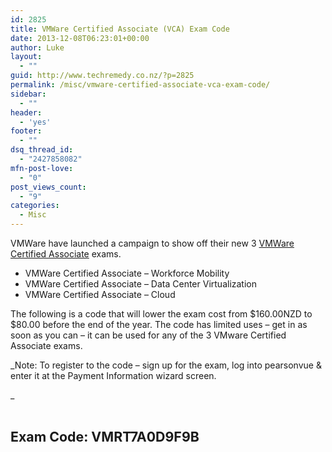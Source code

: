 ```yaml
---
id: 2825
title: VMWare Certified Associate (VCA) Exam Code
date: 2013-12-08T06:23:01+00:00
author: Luke
layout:
  - ""
guid: http://www.techremedy.co.nz/?p=2825
permalink: /misc/vmware-certified-associate-vca-exam-code/
sidebar:
  - ""
header:
  - 'yes'
footer:
  - ""
dsq_thread_id:
  - "2427858082"
mfn-post-love:
  - "0"
post_views_count:
  - "9"
categories:
  - Misc
---
```

VMWare have launched a campaign to show off their new 3 [VMWare Certified Associate](http://mylearn.vmware.com/portals/certification/) exams.

  * VMWare Certified Associate – Workforce Mobility
  * VMWare Certified Associate – Data Center Virtualization
  * VMWare Certified Associate – Cloud

The following is a code that will lower the exam cost from $160.00NZD to $80.00 before the end of the year. The code has limited uses – get in as soon as you can – it can be used for any of the 3 VMware Certified Associate exams.

_Note: To register to the code &#8211; sign up for the exam, log into pearsonvue & enter it at the Payment Information wizard screen.
  
_ 

&nbsp;

<span style="font-size: 16pt;"><strong>Exam Code: VMRT7A0D9F9B</strong></span>